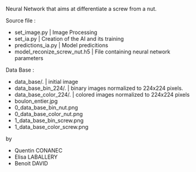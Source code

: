 Neural Network that aims at differentiate a screw from a nut.

Source file :
- set_image.py
   | Image Processing       
- set_ia.py
   | Creation of the AI and its training        
- predictions_ia.py
   | Model predicitions
- model_reconize_screw_nut.h5
   | File containing neural network parameters

Data Base :
- data_base/.
   | initial image
- data_base_bin_224/.
   | binary images normalized to 224x224 pixels.
- data_base_color_224/.
   | colored images normalized to 224x224 pixels
- boulon_entier.jpg 
- 0_data_base_bin_nut.png
- 0_data_base_color_nut.png
- 1_data_base_bin_screw.png
- 1_data_base_color_screw.png

by
- Quentin CONANEC
- Elisa LABALLERY
- Benoit DAVID
